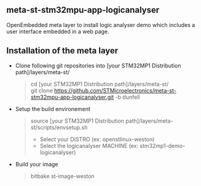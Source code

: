 ## meta-st-stm32mpu-app-logicanalyser

OpenEmbedded meta layer to install logic analyser demo which includes a user interface embedded in a web page.

## Installation of the meta layer

* Clone following git repositories into [your STM32MP1 Distribution path]/layers/meta-st/
   > cd [your STM32MP1 Distribution path]/layers/meta-st/ <br>
   > git clone https://github.com/STMicroelectronics/meta-st-stm32mpu-app-logicanalyser.git -b dunfell<br>
   

* Setup the build environement
   > source [your STM32MP1 Distribution path]/layers/meta-st/scripts/envsetup.sh
   > * Select your DISTRO (ex: openstlinux-weston)
   > * Select the  logicanalyser MACHINE (ex: stm32mp1-demo-logicanalyser)

* Build your image
   > bitbake st-image-weston
